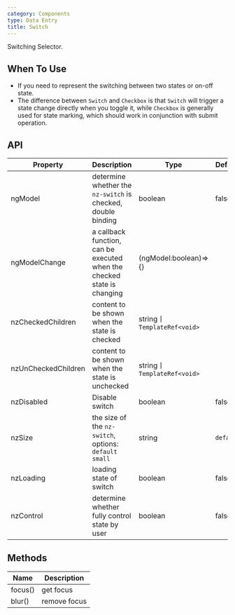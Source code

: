 ```yaml
---
category: Components
type: Data Entry
title: Switch
---
```


Switching Selector.

## When To Use

- If you need to represent the switching between two states or on-off state.
- The difference between `Switch` and `Checkbox` is that `Switch` will trigger a state change directly when you toggle it, while `Checkbox` is generally used for state marking, which should work in conjunction with submit operation.

## API

| Property | Description | Type | Default |
| -------- | ----------- | ---- | ------- |
| ngModel | determine whether the `nz-switch` is checked, double binding | boolean | false |
| ngModelChange | a callback function, can be executed when the checked state is changing | (ngModel:boolean)=>{} |  |
| nzCheckedChildren | content to be shown when the state is checked | string丨`TemplateRef<void>` |  |
| nzUnCheckedChildren | content to be shown when the state is unchecked | string丨`TemplateRef<void>` |  |
| nzDisabled | Disable switch | boolean | false |
| nzSize | the size of the `nz-switch`, options: `default` `small` | string | `default` |
| nzLoading | loading state of switch | boolean | false |
| nzControl | determine whether fully control state by user  | boolean | false |

## Methods

| Name | Description |
| ---- | ----------- |
| focus() | get focus |
| blur() | remove focus |
